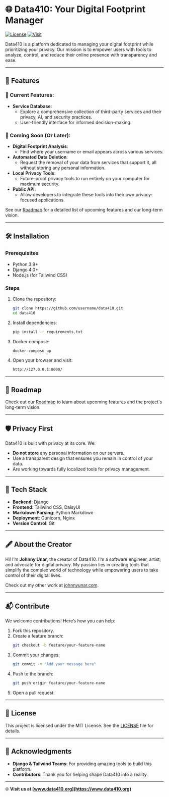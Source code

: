 # 🌐 Data410: Your Digital Footprint Manager

[![License](https://img.shields.io/badge/License-MIT-blue.svg)](LICENSE)
[![Visit](https://img.shields.io/badge/Website-Visit-blue)](https://www.data410.org/)

Data410 is a platform dedicated to managing your digital footprint while prioritizing your privacy.
Our mission is to empower users with tools to analyze, control, and reduce their online presence with transparency and ease.

---

## 🚀 Features

### 🌱 Current Features:
- **Service Database**:
  - Explore a comprehensive collection of third-party services and their privacy, AI, and security practices.
  - User-friendly interface for informed decision-making.

### 🔮 Coming Soon (Or Later):
- **Digital Footprint Analysis**:
  - Find where your username or email appears across various services.
- **Automated Data Deletion**:
  - Request the removal of your data from services that support it, all without storing any personal information.
- **Local Privacy Tools**:
  - Future-proof privacy tools to run entirely on your computer for maximum security.
- **Public API**:
  - Allow developers to integrate these tools into their own privacy-focused applications.

See our [Roadmap](ROADMAP.md) for a detailed list of upcoming features and our long-term vision.

---

## 🛠️ Installation

### Prerequisites
- Python 3.9+
- Django 4.0+
- Node.js (for Tailwind CSS)

### Steps
1. Clone the repository:
   ```bash
   git clone https://github.com/username/data410.git
   cd data410
   ```

2. Install dependencies:
   ```bash
   pip install -r requirements.txt
   ```

3. Docker compose:
   ```bash
   docker-compose up
   ```

4. Open your browser and visit:
   ```
   http://127.0.0.1:8000/
   ```

---

## 📜 Roadmap

Check out our [Roadmap](ROADMAP.md) to learn about upcoming features and the project's long-term vision.

---

## 🛡️ Privacy First

Data410 is built with privacy at its core. We:
- **Do not store** any personal information on our servers.
- Use a transparent design that ensures you remain in control of your data.
- Are working towards fully localized tools for privacy management.

---

## 🎨 Tech Stack

- **Backend**: Django
- **Frontend**: Tailwind CSS, DaisyUI
- **Markdown Parsing**: Python Markdown
- **Deployment**: Gunicorn, Nginx
- **Version Control**: Git

---

## 🖋️ About the Creator

Hi! I’m **Johnny Unar**, the creator of Data410. I’m a software engineer, artist, and advocate for digital privacy. My passion lies in creating tools that simplify the complex world of technology while empowering users to take control of their digital lives.

Check out my other work at [johnnyunar.com](https://johnnyunar.com).

---

## 📬 Contribute

We welcome contributions! Here’s how you can help:
1. Fork this repository.
2. Create a feature branch:
   ```bash
   git checkout -b feature/your-feature-name
   ```
3. Commit your changes:
   ```bash
   git commit -m "Add your message here"
   ```
4. Push to the branch:
   ```bash
   git push origin feature/your-feature-name
   ```
5. Open a pull request.

---

## 📄 License

This project is licensed under the MIT License. See the [LICENSE](LICENSE) file for details.

---

## 🌟 Acknowledgments

- **Django & Tailwind Teams**: For providing amazing tools to build this platform.
- **Contributors**: Thank you for helping shape Data410 into a reality.

---

🌐 **Visit us at [www.data410.org](https://www.data410.org)**